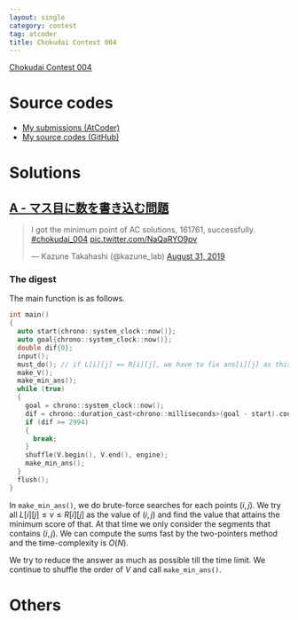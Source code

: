 ```yaml
---
layout: single
category: contest
tag: atcoder
title: Chokudai Contest 004
---
```


[Chokudai Contest 004](https://atcoder.jp/contests/chokudai004)

# Source codes

- [My submissions (AtCoder)](https://atcoder.jp/contests/chokudai004/submissions?f.User=kazunetakahashi)
- [My source codes (GitHub)](https://github.com/kazunetakahashi/atcoder/tree/master/2019/0831_chokudai004)

# Solutions

## [A - マス目に数を書き込む問題](https://atcoder.jp/contests/chokudai004/tasks/chokudai004_a)

<blockquote class="twitter-tweet"><p lang="en" dir="ltr">I got the minimum point of AC solutions, 161761, successfully. <a href="https://twitter.com/hashtag/chokudai_004?src=hash&amp;ref_src=twsrc%5Etfw">#chokudai_004</a> <a href="https://t.co/NaQaRYO9pv">pic.twitter.com/NaQaRYO9pv</a></p>&mdash; Kazune Takahashi (@kazune_lab) <a href="https://twitter.com/kazune_lab/status/1167799863150428170?ref_src=twsrc%5Etfw">August 31, 2019</a></blockquote> <script async src="https://platform.twitter.com/widgets.js" charset="utf-8"></script>

### The digest

The main function is as follows.

```c++
int main()
{
  auto start{chrono::system_clock::now()};
  auto goal{chrono::system_clock::now()};
  double dif{0};
  input();
  must_do(); // if L[i][j] == R[i][j], we have to fix ans[i][j] as this value.
  make_V();
  make_min_ans();
  while (true)
  {
    goal = chrono::system_clock::now();
    dif = chrono::duration_cast<chrono::milliseconds>(goal - start).count();
    if (dif >= 2994)
    {
      break;
    }
    shuffle(V.begin(), V.end(), engine);
    make_min_ans();
  }
  flush();
}
```

In `make_min_ans()`, we do brute-force searches for each points $(i, j)$. We try all $L[i][j] \leq v \leq R[i][j]$ as the value of $(i, j)$ and find the value that attains the minimum score of that. At that time we only consider the segments that contains $(i, j)$. We can compute the sums fast by the two-pointers method and the time-complexity is $O(N)$.

We try to reduce the answer as much as possible till the time limit. We continue to shuffle the order of $V$ and call `make_min_ans()`.

# Others



